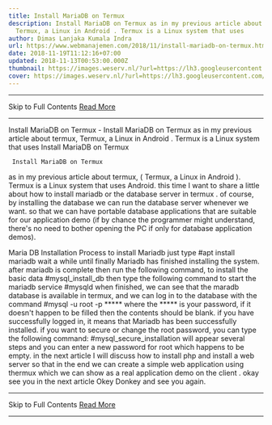 ```yaml
---
title: Install MariaDB on Termux
description: Install MariaDB on Termux as in my previous article about termux,
  Termux, a Linux in Android . Termux is a Linux system that uses
author: Dimas Lanjaka Kumala Indra
url: https://www.webmanajemen.com/2018/11/install-mariadb-on-termux.html
date: 2018-11-19T11:12:16+07:00
updated: 2018-11-13T00:53:00.000Z
thumbnail: https://images.weserv.nl/?url=https://lh3.googleusercontent.com/p162-Lwo8Fxms5LAJ8IpICqtsT-3ziYMoy-WdSM66_jCQboVvfB8qU9c0KU3gzg_yqLE1iQAMyhVe8eRzi8=w1080-h1920-rw-no
cover: https://images.weserv.nl/?url=https://lh3.googleusercontent.com/p162-Lwo8Fxms5LAJ8IpICqtsT-3ziYMoy-WdSM66_jCQboVvfB8qU9c0KU3gzg_yqLE1iQAMyhVe8eRzi8=w1080-h1920-rw-no
---
```


<hr/> Skip to Full Contents <a href="https://www.webmanajemen.com/2018/11/install-mariadb-on-termux.html" rel="follow" class="button" id="read-more">Read More</a> <hr/> Install MariaDB on Termux - Install MariaDB on Termux as in my previous article about termux, Termux, a Linux in Android . Termux is a Linux system that uses Install MariaDB on Termux 



     Install MariaDB on Termux 
 as in my previous article about termux, ( Termux, a Linux in Android ).  Termux is a Linux system that uses Android.  this time I want to share a little about how to install mariadb or the database server in termux .  of course, by installing the database we can run the database server whenever we want.  so that we can have portable database applications that are suitable for our application demo (if by chance the programmer might understand, there's no need to bother opening the PC if only for database application demos). 
 
 Maria DB Installation Process 
 to install Mariadb just type 
  #apt install mariadb 
 wait a while until finally Mariadb has finished installing the system.  after mariadb is complete then run the following command, to install the basic data 
  #mysql_install_db 
 then type the following command to start the mariadb service 
  #mysqld 
 when finished, we can see that the maradb database is available in termux, and we can log in to the database with the command 
  #mysql -u root -p ***** 
 where the ***** is your password, if it doesn't happen to be filled then the contents should be blank.  if you have successfully logged in, it means that Mariadb has been successfully installed.  if you want to secure or change the root password, you can type the following command: 
  #mysql_secure_installation 
 will appear several steps and you can enter a new password for root which happens to be empty.  in the next article I will discuss how to install php and install a web server so that in the end we can create a simple web application using thermux which we can show as a real application demo on the client .  okay see you in the next article Okey Donkey and see you again. <hr/> Skip to Full Contents <a href="https://www.webmanajemen.com/2018/11/install-mariadb-on-termux.html" rel="follow" class="button" id="read-more">Read More</a> <hr/>